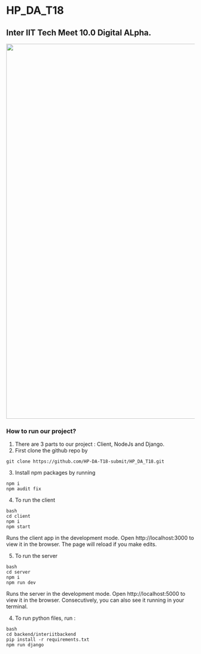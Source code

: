 # HP_DA_T18
## Inter IIT Tech Meet 10.0 Digital ALpha.

<img src="https://user-images.githubusercontent.com/101939846/159133370-4ef6fb92-7086-4423-a731-5694dde98b98.jpeg" width="1000" height="1000" align="center">

### How to run our project?

1. There are 3 parts to our project : Client, NodeJs and Django.
2. First clone the github repo by 
```
git clone https://github.com/HP-DA-T18-submit/HP_DA_T18.git
```
3. Install npm packages by running 
```
npm i
npm audit fix
```
4. To run the client

```
bash
cd client
npm i
npm start
```
Runs the client app in the development mode.
Open http://localhost:3000 to view it in the browser. The page will reload if you make edits.

5. To run the server

```
bash
cd server
npm i
npm run dev
```
Runs the server in the development mode.
Open http://localhost:5000 to view it in the browser. Consecutively, you can also see it running in your terminal.

4. To run python files, run : 
```
bash
cd backend/interiitbackend
pip install -r requirements.txt
npm run django
```
